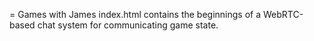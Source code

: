 = Games with James
index.html contains the beginnings of a WebRTC-based chat system for communicating game state.
